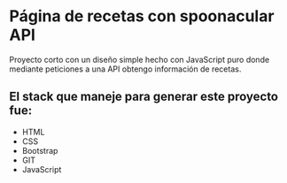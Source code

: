# Página de recetas con spoonacular API

Proyecto corto con un diseño simple hecho con JavaScript puro donde mediante peticiones a una API obtengo información de recetas.

## El stack que maneje para generar este proyecto fue:

-   HTML
-   CSS
-   Bootstrap
-   GIT
-   JavaScript

